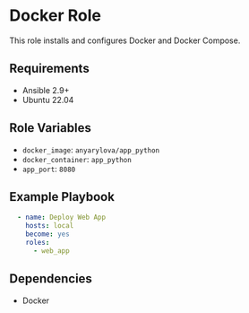 # Docker Role

  This role installs and configures Docker and Docker Compose.

## Requirements

- Ansible 2.9+
- Ubuntu 22.04

## Role Variables

- `docker_image`: `anyarylova/app_python`
- `docker_container`: `app_python`
- `app_port`: `8080`

## Example Playbook

```yaml
  - name: Deploy Web App
    hosts: local
    become: yes
    roles:
      - web_app
```

## Dependencies

- Docker
